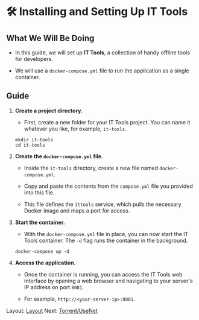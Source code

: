 # 🛠️ Installing and Setting Up IT Tools

## What We Will Be Doing

* In this guide, we will set up **IT Tools**, a collection of handy offline tools for developers.

* We will use a `docker-compose.yml` file to run the application as a single container.

## Guide

1. **Create a project directory.**

   * First, create a new folder for your IT Tools project. You can name it whatever you like, for example, `it-tools`.

   ```
   mkdir it-tools
   cd it-tools
   ```

2. **Create the `docker-compose.yml` file.**

   * Inside the `it-tools` directory, create a new file named `docker-compose.yml`.

   * Copy and paste the contents from the `compose.yml` file you provided into this file.

   * This file defines the `ittools` service, which pulls the necessary Docker image and maps a port for access.

3. **Start the container.**

   * With the `docker-compose.yml` file in place, you can now start the IT Tools container. The `-d` flag runs the container in the background.

   ```
   docker-compose up -d
   ```

4. **Access the application.**

   * Once the container is running, you can access the IT Tools web interface by opening a web browser and navigating to your server's IP address on port `8081`.

   * For example, `http://<your-server-ip>:8081`.

Layout: [Layout](../Layout)
Next: [Torrent/UseNet](../UseNet)
